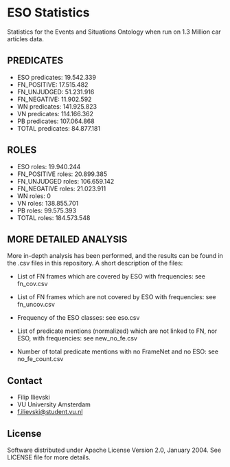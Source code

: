 ESO Statistics
==============

Statistics for the Events and Situations Ontology when run on 1.3 Million car articles data.

PREDICATES
----------

* ESO predicates: 19.542.339
* FN_POSITIVE: 17.515.482
* FN_UNJUDGED: 51.231.916
* FN_NEGATIVE: 11.902.592
* WN predicates: 141.925.823
* VN predicates: 114.166.362
* PB predicates: 107.064.868
* TOTAL predicates: 84.877.181

ROLES
-----

* ESO roles: 19.940.244
* FN_POSITIVE roles: 20.899.385
* FN_UNJUDGED roles: 106.659.142
* FN_NEGATIVE roles: 21.023.911
* WN roles: 0
* VN roles: 138.855.701
* PB roles: 99.575.393
* TOTAL roles: 184.573.548

MORE DETAILED ANALYSIS
----------------------

More in-depth analysis has been performed, and the results can be found in the .csv files in this repository. A short description of the files:

* List of FN frames which are covered by ESO with frequencies: see fn_cov.csv

* List of FN frames which are not covered by ESO with frequencies: see fn_uncov.csv 

* Frequency of the ESO classes: see eso.csv

* List of predicate mentions (normalized) which are not linked to FN, nor ESO, with frequencies: see new_no_fe.csv

* Number of total predicate mentions with no FrameNet and no ESO: see no_fe_count.csv

Contact
-------
* Filip Ilievski
* VU University Amsterdam
* [f.ilievski@student.vu.nl](f.ilievski@student.vu.nl)

License
-------
Software distributed under Apache License Version 2.0, January 2004.
See LICENSE file for more details.
